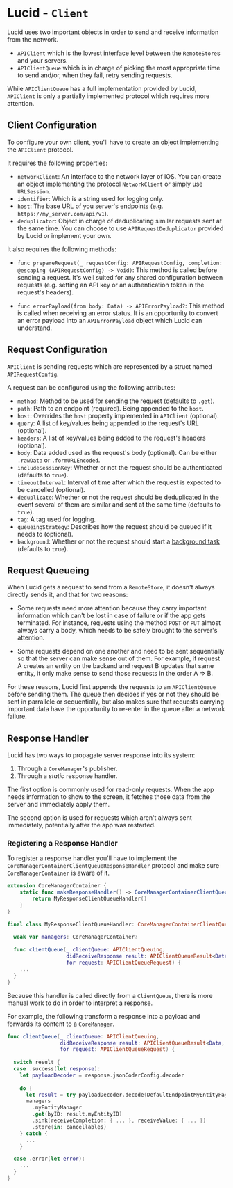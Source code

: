 # Lucid - `Client`

Lucid uses two important objects in order to send and receive information from the network.

- `APIClient` which is the lowest interface level between the `RemoteStore`s and your servers.
- `APIClientQueue` which is in charge of picking the most appropriate time to send and/or, when they fail, retry sending requests.

While `APIClientQueue` has a full implementation provided by Lucid, `APIClient` is only a partially implemented protocol which requires more attention.

## Client Configuration

To configure your own client, you'll have to create an object implementing the `APIClient` protocol.

It requires the following properties:

- `networkClient`: An interface to the network layer of iOS. You can create an object implementing the protocol `NetworkClient` or simply use `URLSession`.
- `identifier`: Which is a string used for logging only.
- `host`: The base URL of you server's endpoints (e.g. `https://my_server.com/api/v1`).
- `deduplicator`: Object in charge of deduplicating similar requests sent at the same time. You can choose to use `APIRequestDeduplicator` provided by Lucid or implement your own.

It also requires the following methods:

- `func prepareRequest(_ requestConfig: APIRequestConfig, completion: @escaping (APIRequestConfig) -> Void)`: This method is called before sending a request. It's well suited for any shared configuration between requests (e.g. setting an API key or an authentication token in the request's headers).

- `func errorPayload(from body: Data) -> APIErrorPayload?`: This method is called when receiving an error status. It is an opportunity to convert an error payload into an `APIErrorPayload` object which Lucid can understand.

## Request Configuration

`APIClient` is sending requests which are represented by a struct named `APIRequestConfig`. 

A request can be configured using the following attributes:

- `method`: Method to be used for sending the request (defaults to `.get`).
- `path`: Path to an endpoint (required). Being appended to the `host`. 
- `host`:  Overrides the `host` property implemented in `APIClient` (optional).
- `query`: A list of key/values being appended to the request's URL (optional).
- `headers`: A list of key/values being added to the request's headers (optional).
- `body`: Data added used as the request's body (optional). Can be either `.rawData` or `.formURLEncoded`. 
- `includeSessionKey`: Whether or not the request should be authenticated (defaults to `true`).
- `timeoutInterval`: Interval of time after which the request is expected to be cancelled (optional).
- `deduplicate`: Whether or not the request should be deduplicated in the event several of them are similar and sent at the same time (defaults to `true`).
- `tag`: A tag used for logging.
- `queueingStrategy`: Describes how the request should be queued if it needs to (optional).
- `background`: Whether or not the request should start a [background task](https://developer.apple.com/documentation/backgroundtasks) (defaults to `true`).

## Request Queueing

When Lucid gets a request to send from a `RemoteStore`, it doesn't always directly sends it, and that for two reasons:

- Some requests need more attention because they carry important information which can't be lost in case of failure or if the app gets terminated. For instance, requests using the method `POST` or `PUT` almost always carry a body, which needs to be safely brought to the server's attention.

- Some requests depend on one another and need to be sent sequentially so that the server can make sense out of them. For example, if request A creates an entity on the backend and request B updates that same entity, it only make sense to send those requests in the order A => B.

For these reasons, Lucid first appends the requests to an `APIClientQueue` before sending them. The queue then decides if yes or not they should be sent in parrallele or sequentially, but also makes sure that requests carrying important data have the opportunity to re-enter in the queue after a network failure.

## Response Handler

Lucid has two ways to propagate server response into its system:

1. Through a `CoreManager`'s publisher.
2. Through a *static* response handler.

The first option is commonly used for read-only requests. When the app needs information to show to the screen, it fetches those data from the server and immediately apply them.

The second option is used for requests which aren't always sent immediately, potentially after the app was restarted.

### Registering a Response Handler

To register a response handler you'll have to implement the `CoreManagerContainerClientQueueResponseHandler` protocol and make sure `CoreManagerContainer` is aware of it.

```swift
extension CoreManagerContainer {
    static func makeResponseHandler() -> CoreManagerContainerClientQueueResponseHandler? {
        return MyResponseClientQueueHandler()
    }
}

final class MyResponseClientQueueHandler: CoreManagerContainerClientQueueResponseHandler {

  weak var managers: CoreManagerContainer?
  
  func clientQueue(_ clientQueue: APIClientQueuing,
                   didReceiveResponse result: APIClientQueueResult<Data, APIError>,
                   for request: APIClientQueueRequest) {
    ...
  }
}
```

Because this handler is called directly from a `ClientQueue`, there is more manual work to do in order to interpret a response.

For example, the following transform a response into a payload and forwards its content to a `CoreManager`.

```swift
func clientQueue(_ clientQueue: APIClientQueuing,
                 didReceiveResponse result: APIClientQueueResult<Data, APIError>,
                 for request: APIClientQueueRequest) {
  
  switch result {
  case .success(let response):
	let payloadDecoder = response.jsonCoderConfig.decoder
	
	do {
	  let result = try payloadDecoder.decode(DefaultEndpointMyEntityPayload.self, from: response.data)
	  managers
	    .myEntityManager
	    .get(byID: result.myEntityID)
	    .sink(receiveCompletion: { ... }, receiveValue: { ... })
	    .store(in: cancellables)
	} catch {
	  ...
	}

  case .error(let error):
    ...
  }
}
```